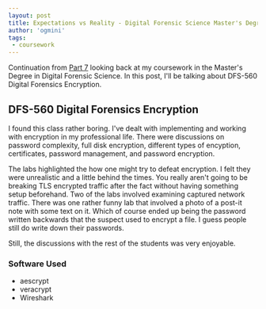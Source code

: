 ```yaml
---
layout: post
title: Expectations vs Reality - Digital Forensic Science Master's Degree Part 8
author: 'ogmini'
tags:
 - coursework 
---
```


Continuation from [Part 7](https://ogmini.github.io/2025/04/13/DFS-550.html) looking back at my coursework in the Master's Degree in Digital Forensic Science. In this post, I'll be talking about DFS-560 Digital Forensics Encryption.

## DFS-560 Digital Forensics Encryption

I found this class rather boring. I've dealt with implementing and working with encryption in my professional life. There were discussions on password complexity, full disk encryption, different types of encyption, certificates, password management, and password encryption. 

The labs highlighted the how one might try to defeat encryption. I felt they were unrealistic and a little behind the times. You really aren't going to be breaking TLS encrypted traffic after the fact without having something setup beforehand. Two of the labs involved examining captured network traffic. There was one rather funny lab that involved a photo of a post-it note with some text on it. Which of course ended up being the password written backwards that the suspect used to encrypt a file. I guess people still do write down their passwords.

Still, the discussions with the rest of the students was very enjoyable. 

### Software Used
- aescrypt
- veracrypt
- Wireshark
